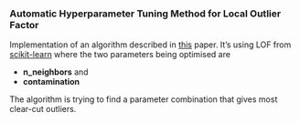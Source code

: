 ### Automatic Hyperparameter Tuning Method for Local Outlier Factor

Implementation of an algorithm described in [this](https://arxiv.org/abs/1902.00567) paper.  It’s using LOF  from [scikit-learn](https://scikit-learn.org/stable/modules/generated/sklearn.neighbors.LocalOutlierFactor.html#sklearn.neighbors.LocalOutlierFactor)  where the two parameters being optimised are  

* **n_neighbors** and
* **contamination**

The algorithm is trying to find a parameter combination that gives most clear-cut outliers.